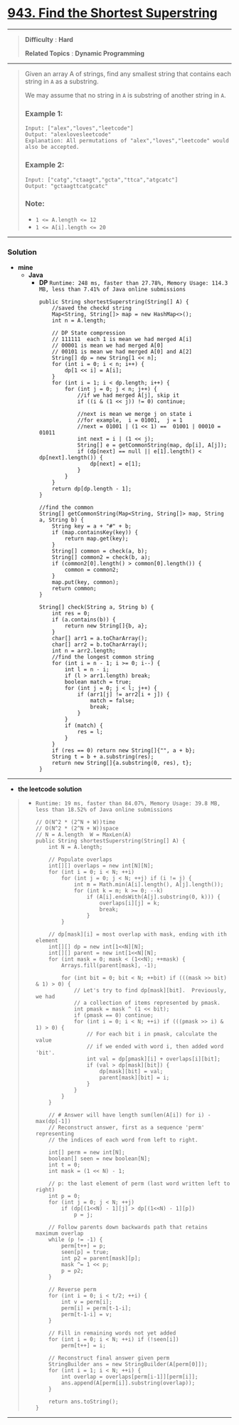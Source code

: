 # [943. Find the Shortest Superstring](https://leetcode.com/problems/find-the-shortest-superstring/)

---

> **Difficulty** : **Hard**
>
> **Related Topics** : **Dynamic Programming**

---

> Given an array A of strings, find any smallest string that contains each string in `A` as a substring.
>
> We may assume that no string in `A` is substring of another string in `A`.
>
>
> ### Example 1:
> ```
> Input: ["alex","loves","leetcode"]
> Output: "alexlovesleetcode"
> Explanation: All permutations of "alex","loves","leetcode" would also be accepted.
> ```
>
> ### Example 2:
> ```
> Input: ["catg","ctaagt","gcta","ttca","atgcatc"]
> Output: "gctaagttcatgcatc"
> ````
>
> ### Note:
> * `1 <= A.length <= 12`
> * `1 <= A[i].length <= 20`

---

### Solution
* **mine**
  * **Java**
    * **DP** `Runtime: 248 ms, faster than 27.78%, Memory Usage: 114.3 MB, less than 7.41% of Java online submissions`
      ```
      public String shortestSuperstring(String[] A) {
          //saved the checkd string
          Map<String, String[]> map = new HashMap<>();
          int n = A.length;

          // DP State compression
          // 111111  each 1 is mean we had merged A[i]
          // 00001 is mean we had merged A[0]
          // 00101 is mean we had merged A[0] and A[2]
          String[] dp = new String[1 << n];
          for (int i = 0; i < n; i++) {
              dp[1 << i] = A[i];
          }
          for (int i = 1; i < dp.length; i++) {
              for (int j = 0; j < n; j++) {
                  //if we had merged A[j], skip it
                  if ((i & (1 << j)) != 0) continue;

                  //next is mean we merge j on state i
                  //for example,  i = 01001,  j = 1
                  //next = 01001 | (1 << 1) ==  01001 | 00010 = 01011
                  int next = i | (1 << j);
                  String[] e = getCommonString(map, dp[i], A[j]);
                  if (dp[next] == null || e[1].length() < dp[next].length()) {
                      dp[next] = e[1];
                  }
              }
          }
          return dp[dp.length - 1];
      }

      //find the common
      String[] getCommonString(Map<String, String[]> map, String a, String b) {
          String key = a + "#" + b;
          if (map.containsKey(key)) {
              return map.get(key);
          }
          String[] common = check(a, b);
          String[] common2 = check(b, a);
          if (common2[0].length() > common[0].length()) {
              common = common2;
          }
          map.put(key, common);
          return common;
      }

      String[] check(String a, String b) {
          int res = 0;
          if (a.contains(b)) {
              return new String[]{b, a};
          }
          char[] arr1 = a.toCharArray();
          char[] arr2 = b.toCharArray();
          int n = arr2.length;
          //find the longest common string
          for (int i = n - 1; i >= 0; i--) {
              int l = n - i;
              if (l > arr1.length) break;
              boolean match = true;
              for (int j = 0; j < l; j++) {
                  if (arr1[j] != arr2[i + j]) {
                      match = false;
                      break;
                  }
              }
              if (match) {
                  res = l;
              }
          }
          if (res == 0) return new String[]{"", a + b};
          String t = b + a.substring(res);
          return new String[]{a.substring(0, res), t};
      }
      ```

---

* **the leetcode solution**
>  * `Runtime: 19 ms, faster than 84.07%, Memory Usage: 39.8 MB, less than 18.52% of Java online submissions`
>    ```
>    // O(N^2 * (2^N + W))time 
>    // O(N^2 * (2^N + W))space
>    // N = A.length  W = MaxLen(A)
>    public String shortestSuperstring(String[] A) {
>        int N = A.length;
>
>        // Populate overlaps
>        int[][] overlaps = new int[N][N];
>        for (int i = 0; i < N; ++i)
>            for (int j = 0; j < N; ++j) if (i != j) {
>                int m = Math.min(A[i].length(), A[j].length());
>                for (int k = m; k >= 0; --k)
>                    if (A[i].endsWith(A[j].substring(0, k))) {
>                        overlaps[i][j] = k;
>                        break;
>                    }
>            }
>
>        // dp[mask][i] = most overlap with mask, ending with ith element
>        int[][] dp = new int[1<<N][N];
>        int[][] parent = new int[1<<N][N];
>        for (int mask = 0; mask < (1<<N); ++mask) {
>            Arrays.fill(parent[mask], -1);
>
>            for (int bit = 0; bit < N; ++bit) if (((mask >> bit) & 1) > 0) {
>                // Let's try to find dp[mask][bit].  Previously, we had
>                // a collection of items represented by pmask.
>                int pmask = mask ^ (1 << bit);
>                if (pmask == 0) continue;
>                for (int i = 0; i < N; ++i) if (((pmask >> i) & 1) > 0) {
>                    // For each bit i in pmask, calculate the value
>                    // if we ended with word i, then added word 'bit'.
>                    int val = dp[pmask][i] + overlaps[i][bit];
>                    if (val > dp[mask][bit]) {
>                        dp[mask][bit] = val;
>                        parent[mask][bit] = i;
>                    }
>                }
>            }
>        }
>
>        // # Answer will have length sum(len(A[i]) for i) - max(dp[-1])
>        // Reconstruct answer, first as a sequence 'perm' representing
>        // the indices of each word from left to right.
>
>        int[] perm = new int[N];
>        boolean[] seen = new boolean[N];
>        int t = 0;
>        int mask = (1 << N) - 1;
>
>        // p: the last element of perm (last word written left to right)
>        int p = 0;
>        for (int j = 0; j < N; ++j)
>            if (dp[(1<<N) - 1][j] > dp[(1<<N) - 1][p])
>                p = j;
>
>        // Follow parents down backwards path that retains maximum overlap
>        while (p != -1) {
>            perm[t++] = p;
>            seen[p] = true;
>            int p2 = parent[mask][p];
>            mask ^= 1 << p;
>            p = p2;
>        }
>
>        // Reverse perm
>        for (int i = 0; i < t/2; ++i) {
>            int v = perm[i];
>            perm[i] = perm[t-1-i];
>            perm[t-1-i] = v;
>        }
>
>        // Fill in remaining words not yet added
>        for (int i = 0; i < N; ++i) if (!seen[i])
>            perm[t++] = i;
>
>        // Reconstruct final answer given perm
>        StringBuilder ans = new StringBuilder(A[perm[0]]);
>        for (int i = 1; i < N; ++i) {
>            int overlap = overlaps[perm[i-1]][perm[i]];
>            ans.append(A[perm[i]].substring(overlap));
>        }
>
>        return ans.toString();
>    }
>    ```


---
